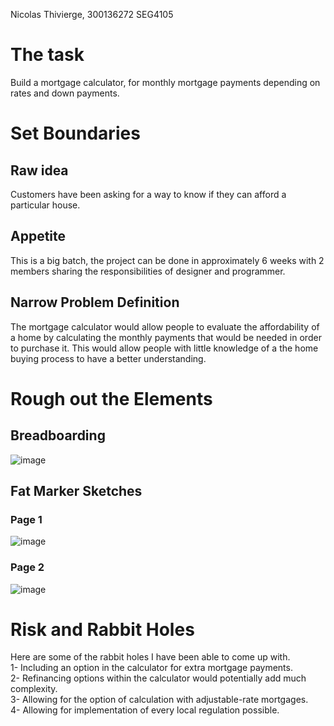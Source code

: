 Nicolas Thivierge, 300136272
SEG4105

# The task 
Build a mortgage calculator, for monthly mortgage payments depending on rates and down payments.

# Set Boundaries

## Raw idea
Customers have been asking for a way to know if they can afford a particular house.

## Appetite
This is a big batch, the project can be done in approximately 6 weeks with 2 members sharing the responsibilities of designer and programmer.

## Narrow Problem Definition
The mortgage calculator would allow people to evaluate the affordability of a home by calculating the monthly payments that would be needed in order to purchase it. This would allow people with little knowledge of a the home buying process to have a better understanding.

# Rough out the Elements

## Breadboarding
![image](https://github.com/Nico242001/seg4105_playground/assets/91162102/b059ed51-ff36-4c43-996e-375a0c4cd052)



## Fat Marker Sketches

### Page 1
![image](https://github.com/Nico242001/seg4105_playground/assets/91162102/5e0e88de-d713-47e8-b658-81f278be66a8)


### Page 2
![image](https://github.com/Nico242001/seg4105_playground/assets/91162102/332b0ad3-3692-40bf-99c5-2f0241cef80d)


# Risk and Rabbit Holes
Here are some of the rabbit holes I have been able to come up with.  
1- Including an option in the calculator for extra mortgage payments.  
2- Refinancing options within the calculator would potentially add much complexity.  
3- Allowing for the option of calculation with adjustable-rate mortgages.  
4- Allowing for implementation of every local regulation possible.  
